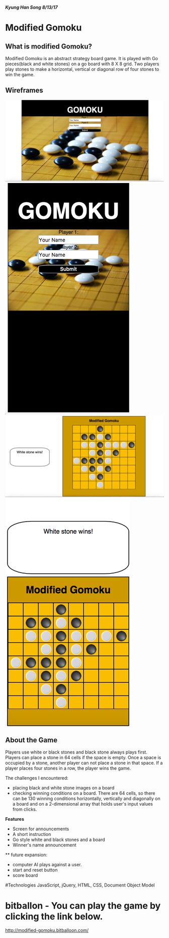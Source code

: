***Kyung Han Song 8/13/17***

# Modified Gomoku

## What is modified Gomoku?

  Modified Gomoku is an abstract strategy board game. It is played with 
  Go pieces(black and white stones) on a go board with 8 X 8 grid. 
  Two players play stones to make a horizontal, vertical or diagonal row of four stones to win the game.  

## Wireframes
![wireframes2](./images/landing-wireFrame.png)
![wireframes4](./images/landing-media.png)
![wireframes](./images/wireFrame.png)
![wireframes3](./images/wireFrame-media.png)

## About the Game
    
Players use white or black stones and black stone always plays first. 
Players can place a stone in 64 cells if the space is empty. Once a space is occupied by a stone,
another player can not place a stone in that space. If a player places four stones in a row, the player wins the game.  

The challenges I encountered:
- placing black and white stone images on a board
- checking winning conditions on a board. There are 64 cells, so there can be 
  130 winning conditions horizontally, vertically and diagonally on a board 
  and on a 2-dimensional array that holds user's input values from clicks. 
  

**Features**

- Screen for announcements
- A short instruction 
- Go style white and black stones and a board 
- Winner's name announcement


** future expansion: 
- computer AI plays against a user. 
- start and reset button
- score board


#Technologies 
JavaScript, jQuery, HTML, CSS, Document Object Model

# bitballon - You can play the game by clicking the link below. 
http://modified-gomoku.bitballoon.com/


 
